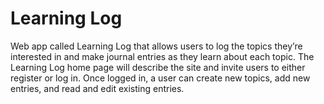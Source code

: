 # Learning Log

Web app called Learning Log that allows users to log the topics they’re interested in and make journal entries as they learn about each topic. The Learning Log home page will describe the site and invite users to either register or log in. Once logged in, a user can create new topics, add new entries, and read and edit existing entries.